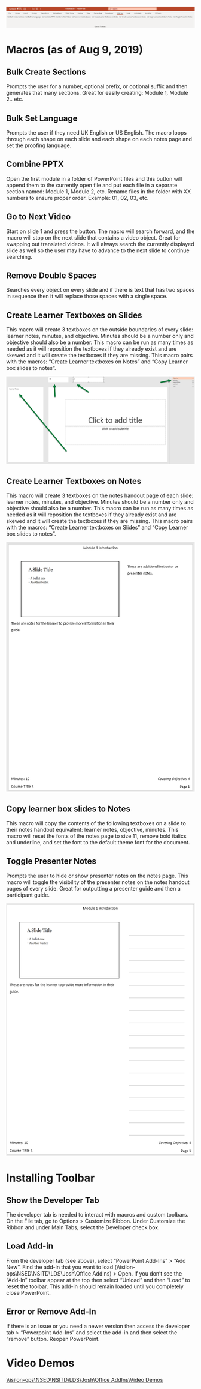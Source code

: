 ![](media/6e7e24b0d251f41c8690ffc31af6d363.png)

Macros (as of Aug 9, 2019)
==========================

Bulk Create Sections
--------------------

Prompts the user for a number, optional prefix, or optional suffix and then
generates that many sections. Great for easily creating: Module 1, Module 2..
etc.

Bulk Set Language
-----------------

Prompts the user if they need UK English or US English. The macro loops through
each shape on each slide and each shape on each notes page and set the proofing
language.

Combine PPTX
------------

Open the first module in a folder of PowerPoint files and this button will
append them to the currently open file and put each file in a separate section
named: Module 1, Module 2, etc. Rename files in the folder with XX numbers to
ensure proper order. Example: 01, 02, 03, etc.

Go to Next Video
----------------

Start on slide 1 and press the button. The macro will search forward, and the
macro will stop on the next slide that contains a video object. Great for
swapping out translated videos. It will always search the currently displayed
slide as well so the user may have to advance to the next slide to continue
searching.

Remove Double Spaces
--------------------

Searches every object on every slide and if there is text that has two spaces in
sequence then it will replace those spaces with a single space.

Create Learner Textboxes on Slides
----------------------------------

This macro will create 3 textboxes on the outside boundaries of every slide:
learner notes, minutes, and objective. Minutes should be a number only and
objective should also be a number. This macro can be run as many times as needed
as it will reposition the textboxes if they already exist and are skewed and it
will create the textboxes if they are missing. This macro pairs with the macros:
“Create Learner textboxes on Notes” and “Copy Learner box slides to notes”.

![](media/924b2003b1a3ddcb34707552f9dfb529.png)

Create Learner Textboxes on Notes
---------------------------------

This macro will create 3 textboxes on the notes handout page of each slide:
learner notes, minutes, and objective. Minutes should be a number only and
objective should also be a number. This macro can be run as many times as needed
as it will reposition the textboxes if they already exist and are skewed and it
will create the textboxes if they are missing. This macro pairs with the macros:
“Create Learner textboxes on Slides” and “Copy Learner box slides to notes”.

![](media/2b0ce089190a3442f20c53dcb2848f6b.png)

Copy learner box slides to Notes
--------------------------------

This macro will copy the contents of the following textboxes on a slide to their
notes handout equivalent: learner notes, objective, minutes. This macro will
reset the fonts of the notes page to size 11, remove bold italics and underline,
and set the font to the default theme font for the document.

Toggle Presenter Notes
----------------------

Prompts the user to hide or show presenter notes on the notes page. This macro
will toggle the visibility of the presenter notes on the notes handout pages of
every slide. Great for outputting a presenter guide and then a participant
guide.

![](media/b2666f5762a4bffd0f87e56069a12107.png)

Installing Toolbar
==================

Show the Developer Tab
----------------------

The developer tab is needed to interact with macros and custom toolbars. On the
File tab, go to Options \> Customize Ribbon. Under Customize the Ribbon and
under Main Tabs, select the Developer check box.

Load Add-in
-----------

From the developer tab (see above), select “PowerPoint Add-Ins” \> “Add New”.
Find the add-in that you want to load
(\\\\isilon-ops\\NSED\\NSITD\\LDS\\Josh\\Office AddIns) \> Open. If you don’t
see the “Add-In” toolbar appear at the top then select “Unload” and then “Load”
to reset the toolbar. This add-in should remain loaded until you completely
close PowerPoint.

Error or Remove Add-In
----------------------

If there is an issue or you need a newer version then access the developer tab
\> “Powerpoint Add-Ins” and select the add-in and then select the “remove”
button. Reopen PowerPoint.

Video Demos
===========

[\\\\isilon-ops\\NSED\\NSITD\\LDS\\Josh\\Office AddIns\\Video
Demos](file:///\\isilon-ops\NSED\NSITD\LDS\Josh\Office%20AddIns\Video%20Demos)
